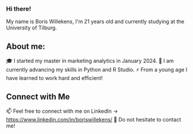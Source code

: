 ### Hi there!

My name is Boris Willekens, I'm 21 years old and currently studying at the University of Tilburg.

## About me:
🎓 I started my master in marketing analytics in January 2024.
🌱 I am currently advancing my skills in Python and R Studio.
⚡ From a young age I have learned to work hard and efficient!

## Connect with Me
📫 Feel free to connect with me on LinkedIn -> https://www.linkedin.com/in/boriswillekens/ 
💬 Do not hesitate to contact me!


<!--
**BorisWillekens/BorisWillekens** is a ✨ _special_ ✨ repository because its `README.md` (this file) appears on your GitHub profile.

Here are some ideas to get you started:

- 🔭 I’m currently working on ...
- 🌱 I’m currently learning ...
- 👯 I’m looking to collaborate on ...
- 🤔 I’m looking for help with ...
- 💬 Ask me about ...
- 📫 How to reach me: ...
- 😄 Pronouns: ...
- ⚡ Fun fact: ...
-->
